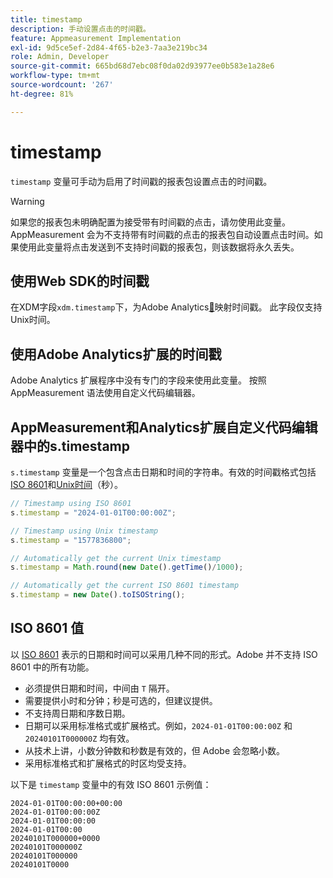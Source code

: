 ```yaml
---
title: timestamp
description: 手动设置点击的时间戳。
feature: Appmeasurement Implementation
exl-id: 9d5ce5ef-2d84-4f65-b2e3-7aa3e219bc34
role: Admin, Developer
source-git-commit: 665bd68d7ebc08f0da02d93977ee0b583e1a28e6
workflow-type: tm+mt
source-wordcount: '267'
ht-degree: 81%

---
```


# timestamp

`timestamp` 变量可手动为启用了时间戳的报表包设置点击的时间戳。

>[!WARNING]
>
>如果您的报表包未明确配置为接受带有时间戳的点击，请勿使用此变量。AppMeasurement 会为不支持带有时间戳的点击的报表包自动设置点击时间。如果使用此变量将点击发送到不支持时间戳的报表包，则该数据将永久丢失。

## 使用Web SDK的时间戳

在XDM字段`xdm.timestamp`下，为Adobe Analytics[&#128279;](https://experienceleague.adobe.com/docs/analytics/implementation/aep-edge/xdm-var-mapping.html?lang=zh-Hans)映射时间戳。 此字段仅支持Unix时间。

## 使用Adobe Analytics扩展的时间戳

Adobe Analytics 扩展程序中没有专门的字段来使用此变量。 按照 AppMeasurement 语法使用自定义代码编辑器。

## AppMeasurement和Analytics扩展自定义代码编辑器中的s.timestamp

`s.timestamp` 变量是一个包含点击日期和时间的字符串。有效的时间戳格式包括[ISO 8601](https://en.wikipedia.org/wiki/ISO_8601)和[Unix时间](https://en.wikipedia.org/wiki/Unix_time)（秒）。

```js
// Timestamp using ISO 8601
s.timestamp = "2024-01-01T00:00:00Z";

// Timestamp using Unix timestamp
s.timestamp = "1577836800";

// Automatically get the current Unix timestamp
s.timestamp = Math.round(new Date().getTime()/1000);

// Automatically get the current ISO 8601 timestamp
s.timestamp = new Date().toISOString();
```

## ISO 8601 值

以 [ISO 8601](https://en.wikipedia.org/wiki/ISO_8601) 表示的日期和时间可以采用几种不同的形式。Adobe 并不支持 ISO 8601 中的所有功能。

* 必须提供日期和时间，中间由 `T` 隔开。
* 需要提供小时和分钟；秒是可选的，但建议提供。
* 不支持周日期和序数日期。
* 日期可以采用标准格式或扩展格式。例如，`2024-01-01T00:00:00Z` 和 `20240101T000000Z` 均有效。
* 从技术上讲，小数分钟数和秒数是有效的，但 Adobe 会忽略小数。
* 采用标准格式和扩展格式的时区均受支持。

以下是 `timestamp` 变量中的有效 ISO 8601 示例值：

```text
2024-01-01T00:00:00+00:00
2024-01-01T00:00:00Z
2024-01-01T00:00:00
2024-01-01T00:00
20240101T000000+0000
20240101T000000Z
20240101T000000
20240101T0000
```
